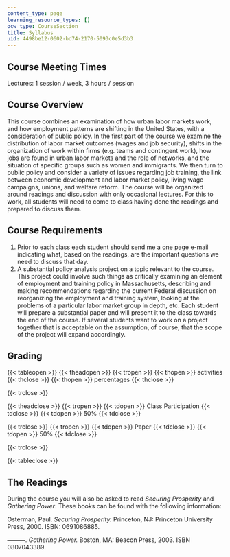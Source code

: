 ```yaml
---
content_type: page
learning_resource_types: []
ocw_type: CourseSection
title: Syllabus
uid: 4498be12-0602-bd74-2170-5093c0e5d3b3
---
```


Course Meeting Times
--------------------

Lectures: 1 session / week, 3 hours / session

Course Overview
---------------

This course combines an examination of how urban labor markets work, and how employment patterns are shifting in the United States, with a consideration of public policy. In the first part of the course we examine the distribution of labor market outcomes (wages and job security), shifts in the organization of work within firms (e.g. teams and contingent work), how jobs are found in urban labor markets and the role of networks, and the situation of specific groups such as women and immigrants. We then turn to public policy and consider a variety of issues regarding job training, the link between economic development and labor market policy, living wage campaigns, unions, and welfare reform. The course will be organized around readings and discussion with only occasional lectures. For this to work, all students will need to come to class having done the readings and prepared to discuss them.

Course Requirements
-------------------

1.  Prior to each class each student should send me a one page e-mail indicating what, based on the readings, are the important questions we need to discuss that day.
2.  A substantial policy analysis project on a topic relevant to the course. This project could involve such things as critically examining an element of employment and training policy in Massachusetts, describing and making recommendations regarding the current Federal discussion on reorganizing the employment and training system, looking at the problems of a particular labor market group in depth, etc. Each student will prepare a substantial paper and will present it to the class towards the end of the course. If several students want to work on a project together that is acceptable on the assumption, of course, that the scope of the project will expand accordingly.

Grading
-------

{{< tableopen >}}
{{< theadopen >}}
{{< tropen >}}
{{< thopen >}}
activities
{{< thclose >}}
{{< thopen >}}
percentages
{{< thclose >}}

{{< trclose >}}

{{< theadclose >}}
{{< tropen >}}
{{< tdopen >}}
Class Participation
{{< tdclose >}}
{{< tdopen >}}
50%
{{< tdclose >}}

{{< trclose >}}
{{< tropen >}}
{{< tdopen >}}
Paper
{{< tdclose >}}
{{< tdopen >}}
50%
{{< tdclose >}}

{{< trclose >}}

{{< tableclose >}}

The Readings
------------

During the course you will also be asked to read _Securing Prosperity_ and _Gathering Power_. These books can be found with the following information:

Osterman, Paul. _Securing Prosperity._ Princeton, NJ: Princeton University Press, 2000. ISBN: 0691086885.

———. _Gathering Power._ Boston, MA: Beacon Press, 2003. ISBN 0807043389.